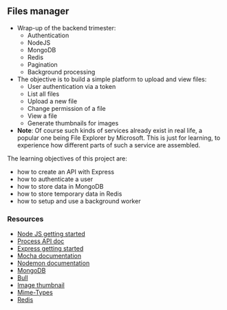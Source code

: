 ## Files manager
- Wrap-up of the backend trimester:
    - Authentication
    - NodeJS
    - MongoDB
    - Redis
    - Pagination
    - Background processing
- The objective is to build a simple platform to upload and view files:
    - User authentication via a token
    - List all files
    - Upload a new file
    - Change permission of a file
    - View a file
    - Generate thumbnails for images
- **Note**: Of course such kinds of services already exist in real life, a popular one being File Explorer by Microsoft. This is just for learning, to experience how different parts of such a service are assembled.

The learning objectives of this project are:
- how to create an API with Express
- how to authenticate a user
- how to store data in MongoDB
- how to store temporary data in Redis
- how to setup and use a background worker

### Resources
- [Node JS getting started](https://nodejs.org/en/docs/guides/getting-started-guide)
- [Process API doc](https://node.readthedocs.io/en/latest/api/process/)
- [Express getting started](https://expressjs.com/en/starter/installing.html)
- [Mocha documentation](https://mochajs.org/)
- [Nodemon documentation](https://github.com/remy/nodemon#nodemon)
- [MongoDB](https://github.com/mongodb/node-mongodb-native)
- [Bull](https://github.com/Optim)
- [Image thumbnail](https://www.npmjs.com/package/image-thumbnail)
- [Mime-Types](https://www.npmjs.com/package/mime-types)
- [Redis](https://github.com/redis/node-redis)
